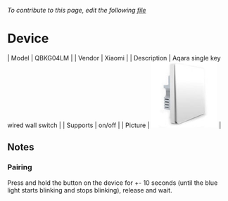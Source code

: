 
*To contribute to this page, edit the following
[file](https://github.com/Koenkk/zigbee2mqtt.io/blob/master/docgen/device_page_notes.js)*

# Device

| Model | QBKG04LM  |
| Vendor  | Xiaomi  |
| Description | Aqara single key wired wall switch |
| Supports | on/off |
| Picture | ![../images/devices/QBKG04LM.jpg](../images/devices/QBKG04LM.jpg) |

## Notes


### Pairing
Press and hold the button on the device for +- 10 seconds
(until the blue light starts blinking and stops blinking), release and wait.

